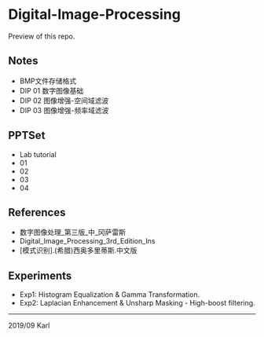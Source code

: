 # Digital-Image-Processing
Preview of this repo.

## Notes

* BMP文件存储格式
* DIP 01 数字图像基础
* DIP 02 图像增强-空间域滤波
* DIP 03 图像增强-频率域滤波

## PPTSet

* Lab tutorial
* 01
* 02
* 03
* 04

## References

* 数字图像处理\_第三版\_中\_冈萨雷斯
* Digital_Image_Processing_3rd_Edition_Ins
* [模式识别].(希腊)西奥多里蒂斯.中文版

## Experiments

* Exp1: Histogram Equalization & Gamma Transformation.
* Exp2: Laplacian Enhancement & Unsharp Masking - High-boost filtering.

---

2019/09 Karl